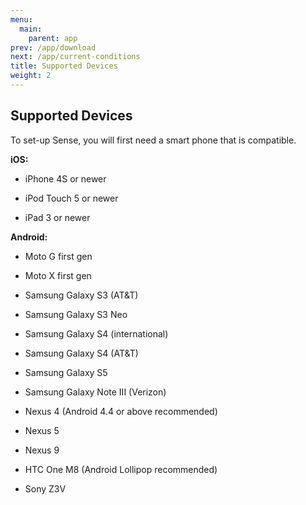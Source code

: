 ```yaml
---
menu:
  main:
    parent: app
prev: /app/download
next: /app/current-conditions
title: Supported Devices
weight: 2
---
```


## Supported Devices


To set-up Sense, you will first need a smart phone that is compatible.

**iOS:**

- iPhone 4S or newer

- iPod Touch 5 or newer

- iPad 3 or newer


**Android:**

- Moto G first gen

- Moto X first gen

- Samsung Galaxy S3 (AT&T)

- Samsung Galaxy S3 Neo

- Samsung Galaxy S4 (international)

- Samsung Galaxy S4 (AT&T)

- Samsung Galaxy S5

- Samsung Galaxy Note III (Verizon)

- Nexus 4 (Android 4.4 or above recommended)

- Nexus 5

- Nexus 9

- HTC One M8 (Android Lollipop recommended)

- Sony Z3V
